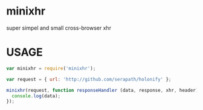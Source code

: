 # minixhr
super simpel and small cross-browser xhr

# USAGE
```js
var minixhr = require('minixhr');

var request = { url: 'http://github.com/serapath/holonify' };

minixhr(request, function responseHandler (data, response, xhr, header) {
  console.log(data);
});
```
